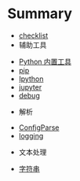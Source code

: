 # Summary
  - [checklist](ch0/000.md)
  - 辅助工具
   * [Python 内置工具](ch0/001.md)
   * [pip](ch0/002-pip.md)
   * [Ipython](ch0/003-ipython.md)
   * [jupyter](ch0/004-jupyter.md)
   * [debug](ch0/005-debug.md)
  - 解析
   * [ConfigParse](ch1/001.md)
   * [logging](ch1/002.md)
  - 文本处理
   * [字符串](ch2/001.md)
